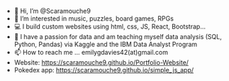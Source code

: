 - 👋 Hi, I’m @Scaramouche9
- 🧩 I’m interested in music, puzzles, board games, RPGs
- 💻 I build custom websites using html, css, JS, React, Bootstrap...
- 💞️ I have a passion for data and am teaching myself data analysis (SQL, Python, Pandas) via Kaggle and the IBM Data Analyst Program
- 📫 How to reach me ... emilygdavies42(at)gmail.com
- Website: https://scaramouche9.github.io/Portfolio-Website/
- Pokedex app: https://scaramouche9.github.io/simple_js_app/

<!---
Scaramouche9/Scaramouche9 is a ✨ special ✨ repository because its `README.md` (this file) appears on your GitHub profile.
You can click the Preview link to take a look at your changes.
--->
